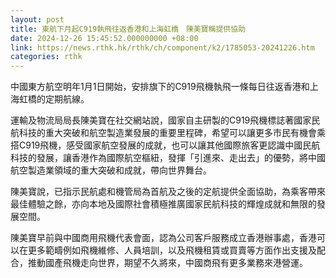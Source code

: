 ```yaml
---
layout: post
title: 東航下月起C919執飛往返香港和上海虹橋　陳美寶稱提供協助
date: 2024-12-26 15:45:52.000000000 +08:00
link: https://news.rthk.hk/rthk/ch/component/k2/1785053-20241226.htm
categories: rthk
---
```


中國東方航空明年1月1日開始，安排旗下的C919飛機執飛一條每日往返香港和上海虹橋的定期航線。

運輸及物流局局長陳美寶在社交網站說，國家自主研製的C919飛機標誌著國家民航科技的重大突破和航空製造業發展的重要里程碑，希望可以讓更多市民有機會乘搭C919飛機，感受國家航空發展的成就，也可以讓其他國際旅客更認識中國民航科技的發展，讓香港作為國際航空樞紐，發揮「引進來、走出去」的優勢，將中國航空製造業領域的重大突破和成就，帶向世界舞台。

陳美寶說，已指示民航處和機管局為首航及之後的定航提供全面協助，為乘客帶來最佳體驗之餘，亦向本地及國際社會積極推廣國家民航科技的輝煌成就和無限的發展空間。

陳美寶早前與中國商用飛機代表會面，認為公司客戶服務成立香港辦事處，香港可以在更多範疇例如飛機維修、人員培訓，以及飛機租賃或買賣等方面作出支援及配合，推動國產飛機走向世界，期望不久將來，中國商飛有更多業務來港營運。
